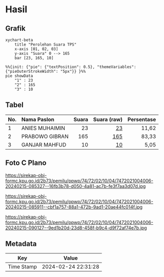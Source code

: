 # Hasil

## Grafik

```mermaid
xychart-beta
    title "Perolehan Suara TPS"
    x-axis [01, 02, 03]
    y-axis "Suara" 0 --> 165
    bar [23, 165, 10]
```

```mermaid
%%{init: {"pie": {"textPosition": 0.5}, "themeVariables": {"pieOuterStrokeWidth": "5px"}} }%%
pie showData
    "1" : 23
    "2" : 165
    "3" : 10
```

## Tabel

| No. | Nama Paslon    | Suara | Suara (raw) | Persentase |
|:--- |:-------------- | -----:| -----------:| ----------:|
| 1   | ANIES MUHAIMIN | 23    | [23][p-1]   | 11,62      |
| 2   | PRABOWO GIBRAN | 165   | [165][p-2]  | 83,33      |
| 3   | GANJAR MAHFUD  | 10    | [10][p-3]   | 5,05       |


[p-1]: https://github.com/gigit-pemilu/pemilu-2024-74-sulawesi-tenggara/blob/main/pilpres/hitung-suara/sub/74-sulawesi-tenggara/sub/72-kota-bau-bau/sub/02-wolio/sub/1004-wangkanapi/sub/006-tps/sub/paslon-1.txt
[p-2]: https://github.com/gigit-pemilu/pemilu-2024-74-sulawesi-tenggara/blob/main/pilpres/hitung-suara/sub/74-sulawesi-tenggara/sub/72-kota-bau-bau/sub/02-wolio/sub/1004-wangkanapi/sub/006-tps/sub/paslon-2.txt
[p-3]: https://github.com/gigit-pemilu/pemilu-2024-74-sulawesi-tenggara/blob/main/pilpres/hitung-suara/sub/74-sulawesi-tenggara/sub/72-kota-bau-bau/sub/02-wolio/sub/1004-wangkanapi/sub/006-tps/sub/paslon-3.txt

## Foto C Plano

https://sirekap-obj-formc.kpu.go.id/2b73/pemilu/ppwp/74/72/02/10/04/7472021004006-20240215-085327--16fb3b78-d050-4a81-ac7b-fe3f7aa3d07d.jpg

https://sirekap-obj-formc.kpu.go.id/2b73/pemilu/ppwp/74/72/02/10/04/7472021004006-20240215-085911--cbf1a757-88a1-472b-9ad1-20ae44fc014f.jpg

https://sirekap-obj-formc.kpu.go.id/2b73/pemilu/ppwp/74/72/02/10/04/7472021004006-20240215-090127--9ed1b20d-23d8-458f-b9c4-d9f72af74e7b.jpg


## Metadata

| Key        | Value               |
| ---------- | ------------------- |
| Time Stamp | 2024-02-24 22:31:28 |



